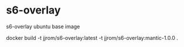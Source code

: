 # s6-overlay
s6-overlay ubuntu base image 

docker build -t jjrom/s6-overlay:latest -t jjrom/s6-overlay:mantic-1.0.0 . 
